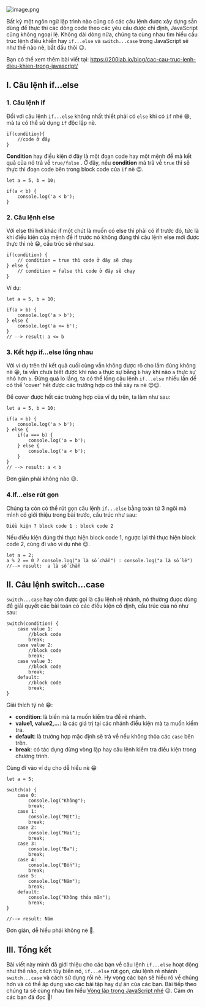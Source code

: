 ![image.png](https://images.viblo.asia/d4fdab69-3719-41fc-bbed-83716c7a744d.png)

Bất  kỳ một ngôn ngữ lập trình nào cũng có các câu lệnh được xây dựng sẵn dùng để thực thi các dòng code theo các yêu cầu được chỉ định, JavaScript cũng không ngoại lệ. Không dài dòng nữa, chúng ta cùng nhau tìm hiểu cấu trúc lệnh điều khiển hay `if...else` và `switch...case` trong JavaScript sẽ như thế nào nè, bắt đầu thôi 😉.

Bạn có thể xem thêm bài viết tại: https://200lab.io/blog/cac-cau-truc-lenh-dieu-khien-trong-javascript/

## I. Câu lệnh if...else

### 1. Câu lệnh if

Đối với câu lệnh `if...else` không nhất thiết phải có `else` khi có `if` nhé 😄, mà ta có thể sử dụng `if` độc lập nè.

```
if(condition){
	//code ở đây
}
```

**Condition** hay điều kiện ở đây là một đoạn code  hay một mệnh đề mà kết quả của nó trả về `true/false` . Ở đây, nếu **condition** mà trả về `true` thì sẽ thực thi đoạn code bên trong block code của `if` nè 😉.

```
let a = 5, b = 10;

if(a < b) {
	console.log('a < b');
}
```

### 2. Câu lệnh else

Với else thì hơi khác if một chút là muốn có else thì phải có if trước đó, tức là khi điều kiện của mệnh đề if trước nó không đúng thì câu lệnh else mới được thực thi nè 😁, cấu trúc sẽ như sau.

```
if(condition) {
	// condition = true thì code ở đây sẽ chạy
} else {
	// condition = false thì code ở đây sẽ chạy
}
```

Ví dụ:

```
let a = 5, b = 10;

if(a > b) {
	console.log('a > b');
} else {
	console.log('a <= b');
}
// --> result: a <= b
```

### 3. Kết hợp if...else lồng nhau

Với ví dụ trên thì kết quả cuối cùng vẫn không được rõ cho lắm đúng không nè 😀, ta vẫn chưa biết được khi nào `a` thực sự bằng `b` hay khi nào `a` thực sự nhỏ hơn `b`. Đừng quá lo lắng, ta có thể lồng câu lệnh `if...else`  nhiều lần để có thể 'cover' hết được các trường hợp có thể xảy ra nè 😊😉.

Để cover được hết các trường hợp của ví dụ trên, ta làm như sau:

```
let a = 5, b = 10;

if(a > b) {
	console.log('a > b');
} else {
    if(a === b) {
		console.log('a = b');
	} else {
        console.log('a < b');
	}
}
// --> result: a < b
```

Đơn giản phải không nào 😉.

### 4.If...else rút gọn

Chúng ta còn có thể rút gọn câu lệnh `if...else` bằng toán tử 3 ngôi mà mình có giới thiệu trong bài trước, cấu trúc như sau:

```
Điều kiện ? block code 1 : block code 2
```

Nếu điều kiện đúng thì thực hiện block code 1, ngược lại thì thực hiện block code 2, cùng đi vào ví dụ nhé 😉.

```
let a = 2;
a % 2 == 0 ? console.log("a là số chẵn") : console.log("a là số lẻ")
//--> result:  a là số chẵn
```

## II. Câu lệnh switch...case

`switch...case` hay còn được gọi là câu lệnh rẽ nhánh, nó thường được dùng để giải quyết các bài toán có các điều kiện cố định, cấu trúc của nó như sau:

```
switch(condition) {
    case value 1:
    	//block code
		break;
    case value 2:
    	//block code
		break;
	case value 3:
    	//block code
		break;
    default:
        //block code
        break;
}
```

Giải thích tý nè 😁:

* **condition**: là biến mà ta muốn kiểm tra để rẽ nhánh.
* **value1, value2,...**: là các giá trị tại các nhánh điều kiện mà ta muốn kiểm tra.
* **default**: là trường hợp mặc định sẽ trả về nếu không thỏa các `case` bên trên.
* **break**: có tác dụng dừng vòng lặp hay câu lệnh kiểm tra điều kiện trong chương trình.

Cùng đi vào ví dụ cho dễ hiểu nè 😁

```
let a = 5;

switch(a) {
    case 0:
    	console.log("Không");
		break;
    case 1:
    	console.log("Một");
		break;
	case 2:
    	console.log("Hai");
		break;
    case 3:
    	console.log("Ba");
		break;
    case 4:
    	console.log("Bốn");
		break;
    case 5:
    	console.log("Năm");
		break;
    default:
        console.log("Không thỏa mãn");
        break;
}

//--> result: Năm
```

Đơn giản, dễ hiểu phải không nè 🤣.

## III. Tổng kết

Bài viết này mình đã giới thiệu cho các bạn về câu lệnh `if...else` hoạt động như thế nào, cách tùy biến nó, `if...else` rút gọn, câu lệnh rẻ nhánh `switch...case` và cách sử dụng rồi nè. Hy vọng các bạn sẽ hiểu rõ về chúng hơn và có thể áp dụng vào các bài tập hay dự án của các bạn. Bài tiếp theo chúng ta sẽ cùng nhau tìm hiểu [Vòng lặp trong JavaScript nhé](https://200lab.io/blog/vong-lap-trong-javascript/) 😉. Cảm ơn các bạn đã đọc 🤗!